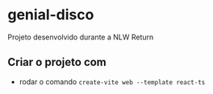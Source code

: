 # genial-disco
Projeto desenvolvido durante a NLW Return


## Criar o projeto com
- rodar o comando `create-vite web --template react-ts`

